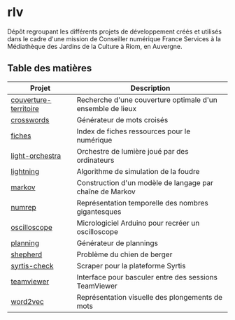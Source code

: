 # rlv

Dépôt regroupant les différents projets de développement créés et utilisés dans le cadre d'une mission de Conseiller numérique France Services à la Médiathèque des Jardins de la Culture à Riom, en Auvergne.

## Table des matières

Projet | Description
------ | ------------
[couverture-territoire](couverture-territoire/) | Recherche d'une couverture optimale d'un ensemble de lieux
[crosswords](crosswords) | Générateur de mots croisés
[fiches](fiches/) | Index de fiches ressources pour le numérique
[light-orchestra](light-orchestra/) | Orchestre de lumière joué par des ordinateurs
[lightning](lightning/) | Algorithme de simulation de la foudre
[markov](markov/) | Construction d'un modèle de langage par chaîne de Markov
[numrep](numrep/) | Représentation temporelle des nombres gigantesques
[oscilloscope](oscilloscope/) | Micrologiciel Arduino pour recréer un oscilloscope
[planning](planning/) | Générateur de plannings
[shepherd](shepherd/index.html) | Problème du chien de berger
[syrtis-check](syrtis-check/) | Scraper pour la plateforme Syrtis
[teamviewer](teamviewer/) | Interface pour basculer entre des sessions TeamViewer
[word2vec](word2vec/) | Représentation visuelle des plongements de mots
